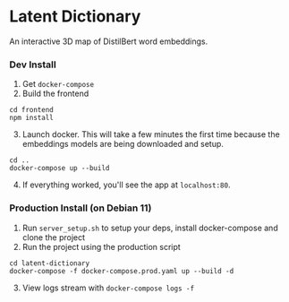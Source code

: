 # Latent Dictionary
An interactive 3D map of DistilBert word embeddings.

### Dev Install
1. Get `docker-compose`
2. Build the frontend
```
cd frontend
npm install
```
3. Launch docker. This will take a few minutes the first time because the embeddings models are being downloaded and setup.
```
cd ..
docker-compose up --build
```
4. If everything worked, you'll see the app at `localhost:80`. 

### Production Install (on Debian 11)
1. Run `server_setup.sh` to setup your deps, install docker-compose and clone the project
2. Run the project using the production script
```
cd latent-dictionary
docker-compose -f docker-compose.prod.yaml up --build -d
```
3. View logs stream with `docker-compose logs -f`
